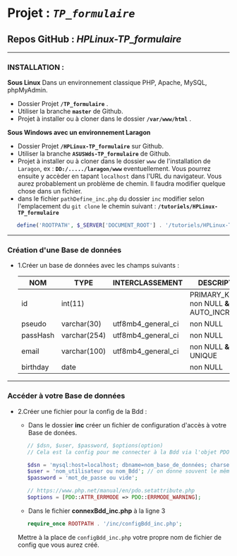 # Projet : _`TP_formulaire`_

## Repos GitHub : _HPLinux-TP_formulaire_

---

### INSTALLATION :

**Sous Linux**
Dans un environnement classique PHP, Apache, MySQL, phpMyAdmin.

   - Dossier Projet **`/TP_formulaire`** .
   - Utiliser la branche  **`master`** de Github.
   - Projet à installer ou à cloner dans le dossier **`/var/www/html`** .

**Sous Windows avec un environnement Laragon**

- Dossier Projet **`/HPLinux-TP_formulaire`** sur Github.
- Utiliser la branche  **`ASUSWds-TP_formulaire`** de Github.
- Projet à installer ou à cloner dans le dossier `www` de l'installation de `Laragon`, ex : **`DD:/...../laragon/www`** eventuellement.
   Vous pourrez ensuite y accèder en tapant `localhost` dans l'URL du navigateur. Vous aurez probablement un problème de chemin. Il faudra modifier quelque chose dans un fichier.
- dans le fichier `pathDefine_inc.php` du dossier `inc` modifier selon l'emplacement du `git clone` le chemin suivant : **`/tutoriels/HPLinux-TP_formulaire`**

```php
   define('ROOTPATH', $_SERVER['DOCUMENT_ROOT'] . '/tutoriels/HPLinux-TP_formulaire');
```

---

### Création d'une Base de données

- 1.Créer un base de données avec les champs suivants :

   |   NOM    |   TYPE       |   INTERCLASSEMENT    |                 DESCRIPTION             |
   | -------- | ------------ | -------------------- | --------------------------------------- |
   |    id    |   int(11)    |                      | PRIMARY_KEY **&** non NULL **&** AUTO_INCREMENT |
   |  pseudo  | varchar(30)  |  utf8mb4_general_ci  | non NULL                                |
   | passHash | varchar(254) |  utf8mb4_general_ci  | non NULL                                |
   |  email   | varchar(100) |  utf8mb4_general_ci  | non NULL  **&** UNIQUE                  |
   | birthday |    date      |                      | non NULL                                |

---

### Accéder à votre Base de données

- 2.Créer une fichier pour la config de la Bdd :

   - Dans le dossier **inc** créer un fichier de configuration d'accès à votre Base de donées.

   ```php
      // $dsn, $user, $password, $options(option)
      // Cela est la config pour me connecter à la Bdd via l'objet PDO => https://www.php.net/manual/fr/book.pdo.php

      $dsn = 'mysql:host=localhost; dbname=nom_base_de_données; charset=utf8';
      $user = 'nom_utilisateur ou nom_Bdd'; // on donne souvent le même nom pour la Bdd et l'utilisateur.
      $password = 'mot_de_passe ou vide';

      // https://www.php.net/manual/en/pdo.setattribute.php
      $options = [PDO::ATTR_ERRMODE => PDO::ERRMODE_WARNING];
   ```

   - Dans le fichier **connexBdd_inc.php** à la ligne 3

   ```php 
      require_once ROOTPATH . '/inc/configBdd_inc.php'; 
   ```

   Mettre à la place de `configBdd_inc.php` votre propre nom de fichier de config que vous aurez créé.
  